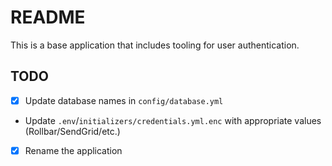 # README

This is a base application that includes tooling for user authentication.

## TODO
 - [x] Update database names in `config/database.yml`
 - Update `.env`/`initializers/credentials.yml.enc` with appropriate values (Rollbar/SendGrid/etc.)
 - [x] Rename the application
